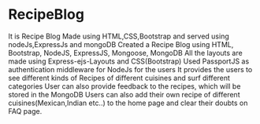 # RecipeBlog
It is Recipe Blog Made using HTML,CSS,Bootstrap and served using nodeJs,ExpressJs and mongoDB 
Created a Recipe Blog using HTML, Bootstrap, NodeJS, ExpressJS, Mongoose, MongoDB
All the layouts are made using Express-ejs-Layouts and CSS(Bootstrap)
Used PassportJS as authentication middleware for NodeJs for the users 
It provides the users to see different kinds of Recipes of different cuisines and surf different categories 
User can also provide feedback to the recipes, which will be stored in the MongoDB
Users can also add their own recipe of different cuisines(Mexican,Indian etc..) to the home page and clear their doubts on FAQ page.
